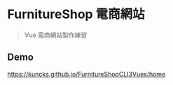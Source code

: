 # FurnitureShop 電商網站

> Vue 電商網站製作練習

## Demo

<https://kuncks.github.io/FurnitureShopCLI3Vuex/home>